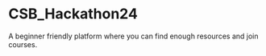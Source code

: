 # CSB_Hackathon24
A beginner friendly platform where you can find enough resources and join courses. 
